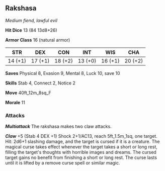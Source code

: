 ## Rakshasa

*Medium fiend, lawful evil*

**Hit Dice** 13 (84 13d8+26)

**Armor Class** 16 (natural armor)

| STR     | DEX     | CON     | INT     | WIS     | CHA     |
|---------|---------|---------|---------|---------|---------|
| 14 (+1) | 17 (+1) | 18 (+2) | 13 (+0) | 16 (+1) | 20 (+2) |

**Saves** Physical 8, Evasion 9, Mental 8, Luck 10, save 10

**Skills** Stab 4, Connect 2, Notice 2

**Move** 40ft\_12m\_8sq\_F

**Morale** 11

### Attacks

***Multiattack*** The rakshasa makes two claw attacks.

***Claw*** +5 (Stab 4 DEX +1) Shock 2+1/AC13, reach 5ft\_1.5m\_1sq, one target. Hit: 2d6+1 slashing damage, and the target is cursed if it is a creature. The magical curse takes effect whenever the target takes a short or long rest, filling the target's thoughts with horrible images and dreams. The cursed target gains no benefit from finishing a short or long rest. The curse lasts until it is lifted by a remove curse spell or similar magic.


